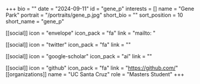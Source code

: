 +++
bio = "" 
date = "2024-09-11" 
id = "gene_p" 
interests = [] 
name = "Gene Park" 
portrait = "/portraits/gene_p.jpg" 
short_bio = "" 
sort_position = 10
 short_name = "gene_p" 

[[social]] 
    icon = "envelope" 
    icon_pack = "fa" 
    link = "mailto: "

 [[social]] 
    icon = "twitter" 
    icon_pack = "fa" 
    link = "" 

[[social]] 
    icon = "google-scholar" 
    icon_pack = "ai" 
    link = "" 

[[social]] 
    icon = "github" 
    icon_pack = "fa" 
    link = "https://github.com/" 
[[organizations]] 
     name = "UC Santa Cruz" 
      role = "Masters Student" 
+++
